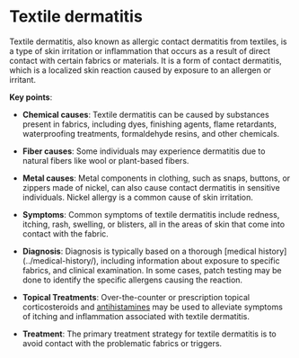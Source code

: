 <!--
source: gpt-3 + jph editing
tags: allergies diagnosis
-->

# Textile dermatitis

Textile dermatitis, also known as allergic contact dermatitis from textiles, is a type of skin irritation or inflammation that occurs as a result of direct contact with certain fabrics or materials. It is a form of contact dermatitis, which is a localized skin reaction caused by exposure to an allergen or irritant.

**Key points**:

* **Chemical causes**: Textile dermatitis can be caused by substances present in fabrics, including dyes, finishing agents, flame retardants, waterproofing treatments, formaldehyde resins, and other chemicals.

* **Fiber causes**: Some individuals may experience dermatitis due to natural fibers like wool or plant-based fibers.

* **Metal causes**: Metal components in clothing, such as snaps, buttons, or zippers made of nickel, can also cause contact dermatitis in sensitive individuals. Nickel allergy is a common cause of skin irritation.

* **Symptoms**: Common symptoms of textile dermatitis include redness, itching, rash,  swelling, or blisters, all in the areas of skin that come into contact with the fabric.

* **Diagnosis**: Diagnosis is typically based on a thorough [medical history](../medical-history/\), including information about exposure to specific fabrics, and clinical examination. In some cases, patch testing may be done to identify the specific allergens causing the reaction.

* **Topical Treatments**: Over-the-counter or prescription topical corticosteroids and [antihistamines](../antihistamines/) may be used to alleviate symptoms of itching and inflammation associated with textile dermatitis.

* **Treatment**: The primary treatment strategy for textile dermatitis is to avoid contact with the problematic fabrics or triggers.

